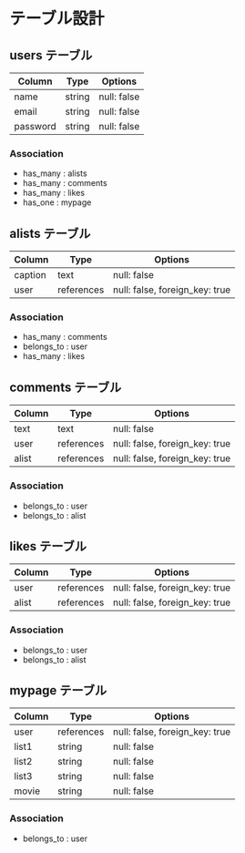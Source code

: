 # テーブル設計

## users テーブル

| Column     | Type   | Options     |
| --------   | ------ | ----------- |
| name       | string | null: false |
| email      | string | null: false |
| password   | string | null: false |

### Association
- has_many : alists
- has_many : comments
- has_many : likes
- has_one  : mypage

## alists テーブル

| Column   | Type       | Options                        |
| ------   | ---------- | ------------------------------ |
| caption  | text       | null: false                    |
| user     | references | null: false, foreign_key: true |

### Association
- has_many   : comments
- belongs_to : user
- has_many   : likes


## comments テーブル

| Column     | Type         | Options                        |
| ---------- | ------------ | ------------------------------ |
| text       | text         | null: false                    |
| user       | references   | null: false, foreign_key: true |
| alist      | references   | null: false, foreign_key: true |

### Association
- belongs_to : user
- belongs_to : alist


## likes テーブル

| Column   | Type       | Options                        |
| ------   | ---------- | ------------------------------ |
| user     | references | null: false, foreign_key: true |
| alist    | references | null: false, foreign_key: true |

### Association
- belongs_to : user
- belongs_to : alist

## mypage テーブル

| Column   | Type       | Options                        |
| ------   | ---------- | ------------------------------ |
| user     | references | null: false, foreign_key: true |
| list1    | string     | null: false                    |
| list2    | string     | null: false                    |
| list3    | string     | null: false                    |
| movie    | string     | null: false                    |

### Association

- belongs_to : user